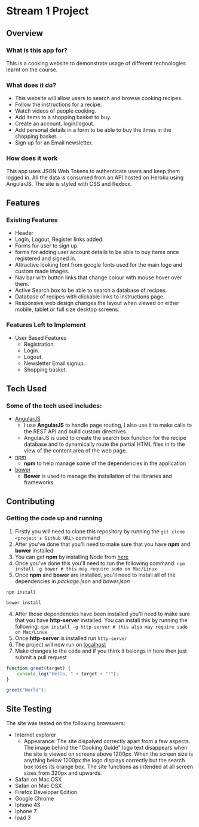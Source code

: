 # Stream 1 Project

## Overview

### What is this app for?

This is a cooking website to demonstrate usage of different technologies learnt on the course.

### What does it do?

- This website will allow users to search and browse cooking recipes.
- Follow the instructions for a recipe. 
- Watch videos of people cooking.
- Add items to a shopping basket to buy.
- Create an account, login/logout.
- Add personal details in a form to be able to buy the itmes in the shopping basket.
- Sign up for an Email newsletter.

### How does it work

This app uses JSON Web Tokens to authenticate users and keep them logged in. All the data is consumed from an API hosted on Heroku using AngularJS. The site is styled with CSS and flexbox.
## Features

### Existing Features
- Header
- Login, Logout, Register links added.
- Forms for user to sign up.
- forms for adding user account details to be able to buy items once registered and signed in.
- Attractive looking font from google fonts used for the main logo and custom made images.
- Nav bar with button links that change colour with mouse hover over them.
- Active Search box to be able to search a database of recipes.
- Database of recipes with clickable links to instructions page.
- Responsive web design changes the layout when viewed on either mobile, tablet or full size desktop screens.

### Features Left to Implement
- User Based Features
	- Registration.
	- Login.
	- Logout.
	- Newsletter Email signup.
	- Shopping basket.

## Tech Used

### Some of the tech used includes:
- [AngularJS](https://angularjs.org/)
	- I use **AngularJS** to handle page routing, I also use it to make calls to the REST API and build custom directives.
	- AngularJS is used to create the search box function for the recipe database and to dynamically route the partial HTML files in to the view of the content area of the web page.
- [npm](https://www.npmjs.com/)
	- **npm** to help manage some of the dependencies in the application
- [bower](https://bower.io/)
	- **Bower** is used to manage the installation of the libraries and frameworks
 
## Contributing

### Getting the code up and running
1. Firstly you will need to clone this repository by running the ```git clone <project's Github URL>``` command
2. After you've done that you'll need to make sure that you have **npm** and **bower** installed
  1. You can get **npm** by installing Node from [here](https://nodejs.org/en/)
  2. Once you've done this you'll need to run the following command:
  	 `npm install -g bower # this may require sudo on Mac/Linux`
3. Once **npm** and **bower** are installed, you'll need to install all of the dependencies in *package.json* and *bower.json*
  ```
  npm install

  bower install
  ```
4. After those dependencies have been installed you'll need to make sure that you have **http-server** installed. You can install this by running the following: ```npm install -g http-server # this also may require sudo on Mac/Linux```
5. Once **http-server** is installed run ```http-server```
6. The project will now run on [localhost](http://127.0.0.1:8080)
7. Make changes to the code and if you think it belongs in here then just submit a pull request


```javascript
function greet(target) {
	console.log("Hello, " + target + "!");
}

greet("World");
```

## Site Testing

The site was tested on the following browswers:

- Internet explorer
	- Appearance:
		The site dispalyed correctly apart from a few aspects. The image behind the "Cooking Guide" logo text disappears when the site is viewed on screens above 1200px.
		When the screen size is anything below 1200px the logo displays correctly but the search box loses its orange box.
		The site functions as intended at all screen sizes from 320px and upwards.
- Safari on Mac OSX
- Safari on Mac OSX 
- Firefox Developer Edition
- Google Chrome
- Iphone 4S
- Iphone 7
- Ipad 3